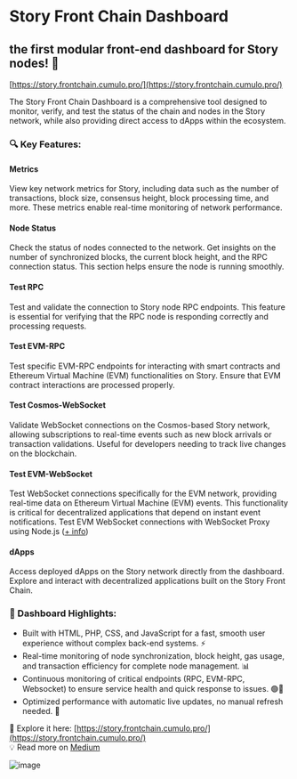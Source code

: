 # Story Front Chain Dashboard
## the first modular front-end dashboard for Story nodes! 🎉  

[https://story.frontchain.cumulo.pro/](https://story.frontchain.cumulo.pro/)  

The Story Front Chain Dashboard is a comprehensive tool designed to monitor, verify, and test the status of the chain and nodes in the Story network, while also providing direct access to dApps within the ecosystem.

### 🔍 Key Features:  

#### Metrics  
View key network metrics for Story, including data such as the number of transactions, block size, consensus height, block processing time, and more. These metrics enable real-time monitoring of network performance.  

#### Node Status  
Check the status of nodes connected to the network. Get insights on the number of synchronized blocks, the current block height, and the RPC connection status. This section helps ensure the node is running smoothly.  

#### Test RPC  
Test and validate the connection to Story node RPC endpoints. This feature is essential for verifying that the RPC node is responding correctly and processing requests.  

#### Test EVM-RPC  
Test specific EVM-RPC endpoints for interacting with smart contracts and Ethereum Virtual Machine (EVM) functionalities on Story. Ensure that EVM contract interactions are processed properly.  

#### Test Cosmos-WebSocket  
Validate WebSocket connections on the Cosmos-based Story network, allowing subscriptions to real-time events such as new block arrivals or transaction validations. Useful for developers needing to track live changes on the blockchain.  

#### Test EVM-WebSocket  
Test WebSocket connections specifically for the EVM network, providing real-time data on Ethereum Virtual Machine (EVM) events. This functionality is critical for decentralized applications that depend on instant event notifications. Test EVM WebSocket connections with WebSocket Proxy using Node.js ([+ info](https://github.com/Cumulo-pro/Cumulo-Front-Chain/blob/main/webSocket/ProxyWebSocket.md))

#### dApps  
Access deployed dApps on the Story network directly from the dashboard. Explore and interact with decentralized applications built on the Story Front Chain.  

### 🚀 Dashboard Highlights:   
  - Built with HTML, PHP, CSS, and JavaScript for a fast, smooth user experience without complex back-end systems. ⚡  
  - Real-time monitoring of node synchronization, block height, gas usage, and transaction efficiency for complete node management. 📊  
  - Continuous monitoring of critical endpoints (RPC, EVM-RPC, Websocket) to ensure service health and quick response to issues. 🟢🔴  
  - Optimized performance with automatic live updates, no manual refresh needed. 🔄
    


🔗 Explore it here: [https://story.frontchain.cumulo.pro/](https://story.frontchain.cumulo.pro/)  
💡 Read more on [Medium](https://medium.com/cumulo-pro/explore-the-story-front-chain-by-cumulo-37b7b28b2f44)

![image](https://github.com/user-attachments/assets/6c21ba35-ee38-4cfc-8a81-77de379c4466)
